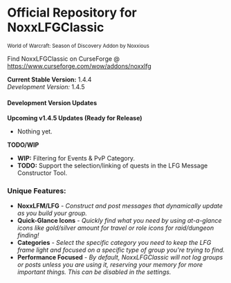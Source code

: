 # Official Repository for NoxxLFGClassic
<sup>World of Warcraft: Season of Discovery Addon by Noxxious</sup>

Find NoxxLFGClassic on CurseForge @ https://www.curseforge.com/wow/addons/noxxlfg

**Current Stable Version:** 1.4.4\
*Development Version:* 1.4.5

#### Development Version Updates
**Upcoming v1.4.5 Updates (Ready for Release)**
* Nothing yet.

**TODO/WIP**
* **WIP:** Filtering for Events & PvP Category.
* **TODO:** Support the selection/linking of quests in the LFG Message Constructor Tool.

### Unique Features:
* **NoxxLFM/LFG** - *Construct and post messages that dynamically update as you build your group.*
* **Quick-Glance Icons** - *Quickly find what you need by using at-a-glance icons like gold/silver amount for travel or role icons for raid/dungeon finding!*
* **Categories** - *Select the specific category you need to keep the LFG frame light and focused on a specific type of group you're trying to find.*
* **Performance Focused** - *By default, NoxxLFGClassic will not log groups or posts unless you are using it, reserving your memory for more important things. This can be disabled in the settings.*
